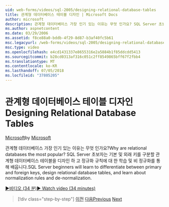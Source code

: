 ```yaml
---
uid: web-forms/videos/sql-2005/designing-relational-database-tables
title: 관계형 데이터베이스 테이블 디자인 | Microsoft Docs
author: microsoft
description: 관계형 데이터베이스 가장 인기 있는 이유는 무엇 인가요? SQL Server 초보자 기본 및 외래 키가 관계형 데이터베이스 디자인을 구별 하는 방법을 설명 하는 중...
ms.author: aspnetcontent
ms.date: 03/29/2006
ms.assetid: f8ce88a0-bddb-4f29-8d87-b3af40fc5b61
msc.legacyurl: /web-forms/videos/sql-2005/designing-relational-database-tables
msc.type: video
ms.openlocfilehash: e4cd1431337e8655316e2a5884b1f85ddcdd5413
ms.sourcegitcommit: b28cd0313af316c051c2ff8549865bff67f2fbb4
ms.translationtype: MT
ms.contentlocale: ko-KR
ms.lasthandoff: 07/05/2018
ms.locfileid: "37805205"
---
```

<a name="designing-relational-database-tables"></a><span data-ttu-id="60978-104">관계형 데이터베이스 테이블 디자인</span><span class="sxs-lookup"><span data-stu-id="60978-104">Designing Relational Database Tables</span></span>
====================
<span data-ttu-id="60978-105">[Microsoft](https://github.com/microsoft)</span><span class="sxs-lookup"><span data-stu-id="60978-105">by [Microsoft](https://github.com/microsoft)</span></span>

<span data-ttu-id="60978-106">관계형 데이터베이스 가장 인기 있는 이유는 무엇 인가요?</span><span class="sxs-lookup"><span data-stu-id="60978-106">Why are relational databases the most popular?</span></span> <span data-ttu-id="60978-107">SQL Server 초보자는 기본 및 외래 키를 구분할 관계형 데이터베이스 테이블을 디자인 하 고 정규화 규칙에 대 한 학습 및 비 정규화를 통해 배웁니다.</span><span class="sxs-lookup"><span data-stu-id="60978-107">SQL Server beginners will learn to differentiate between primary and foreign keys, design relational database tables, and learn about normalization rules and de-normalization.</span></span>

[<span data-ttu-id="60978-108">&#9654;비디오 (34 분)</span><span class="sxs-lookup"><span data-stu-id="60978-108">&#9654; Watch video (34 minutes)</span></span>](https://channel9.msdn.com/Blogs/ASP-NET-Site-Videos/designing-relational-database-tables)

> [!div class="step-by-step"]
> <span data-ttu-id="60978-109">[이전](more-about-column-data-types-and-other-properties.md)
> [다음](manipulating-database-data.md)</span><span class="sxs-lookup"><span data-stu-id="60978-109">[Previous](more-about-column-data-types-and-other-properties.md)
[Next](manipulating-database-data.md)</span></span>
